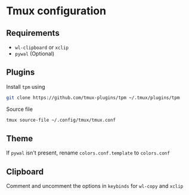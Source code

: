 # Tmux configuration

## Requirements

- `wl-clipboard` or `xclip`
- `pywal` (Optional)

## Plugins

Install `tpm` using

```sh
git clone https://github.com/tmux-plugins/tpm ~/.tmux/plugins/tpm
```

Source file

```sh
tmux source-file ~/.config/tmux/tmux.conf
```

## Theme

If `pywal` isn't present, rename `colors.conf.template` to `colors.conf`

## Clipboard

Comment and uncomment the options in `keybinds` for `wl-copy` and `xclip`
